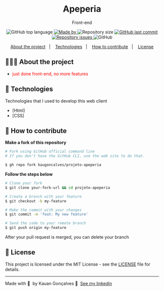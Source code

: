  <h1 align="center">
	<!-- <img alt="Logo" src=".github/logo.png" width="200px" /> -->
  Apeperia 
</h1>

<p align="center">Front-end</p>

<p align="center">
  <img alt="GitHub top language" src="https://img.shields.io/github/languages/top/kaugoncalves/readme-template">

  <a href="https://www.linkedin.com/in/kauan-gonçalves-3323501b6/">
    <img alt="Made by" src="https://img.shields.io/badge/made%20by-Kauan%20Gonçalves-gree">
  </a>
  
  <img alt="Repository size" src="https://img.shields.io/github/repo-size/kaugoncalves/readme-template">
  
  <a href="https://github.com/kaugoncalves/readme-template/commits/master">
    <img alt="GitHub last commit" src="https://img.shields.io/github/last-commit/kaugoncalves/readme-template">
  </a>
  
  <a href="https://github.com/kaugoncalves/readme-template/issues">
    <img alt="Repository issues" src="https://img.shields.io/github/issues/kaugoncalves/readme-template">
  </a>
  
  <img alt="GitHub" src="https://img.shields.io/github/license/kaugoncalves/readme-template">
</p>

<p align="center">
  <a href="#-about-the-project">About the project</a>&nbsp;&nbsp;&nbsp;|&nbsp;&nbsp;&nbsp;
  <a href="#-technologies">Technologies</a>&nbsp;&nbsp;&nbsp;|&nbsp;&nbsp;&nbsp;
  <a href="#-how-to-contribute">How to contribute</a>&nbsp;&nbsp;&nbsp;|&nbsp;&nbsp;&nbsp;
  <a href="#-license">License</a>
</p>

## 👨🏻‍💻 About the project

- <p style="color: red;">just done front-end, no more features</p>

## 🚀 Technologies

Technologies that I used to develop this web client

- [Html]
- [CSS]


## 🤔 How to contribute

**Make a fork of this repository**

```bash
# Fork using GitHub official command line
# If you don't have the GitHub CLI, use the web site to do that.

$ gh repo fork kaugoncalves/projeto-apeperia
```

**Follow the steps below**

```bash
# Clone your fork
$ git clone your-fork-url && cd projeto-apeperia

# Create a branch with your feature
$ git checkout -b my-feature

# Make the commit with your changes
$ git commit -m 'feat: My new feature'

# Send the code to your remote branch
$ git push origin my-feature
```

After your pull request is merged, you can delete your branch

## 📝 License

This project is licensed under the MIT License - see the [LICENSE](LICENSE) file for details.

---

Made with 💜 &nbsp;by Kauan Gonçalves 👋 &nbsp;[See my linkedin](https://www.linkedin.com/in/kauan-gonçalves-3323501b6/)

